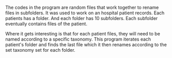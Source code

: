The codes in the program are random files that work together to rename files in subfolders. It was used to work on an hospital patient records. Each patients has a folder. And each folder has 10 subfolders. Each subfolder eventually contains files of the patient. 

Where it gets interesting is that for each patient files, they will need to be named according to a specific taxonomy. This program iterates each patient's folder and finds the last file which it then renames according to the set taxonomy set for each folder.